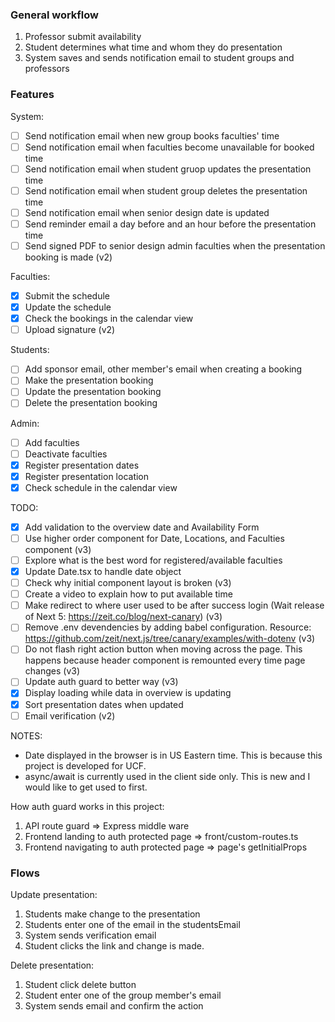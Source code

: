 ### General workflow

1. Professor submit availability
2. Student determines what time and whom they do presentation
3. System saves and sends notification email to student groups and professors

### Features

System: 

- [ ] Send notification email when new group books faculties' time
- [ ] Send notification email when faculties become unavailable for booked time
- [ ] Send notification email when student gruop updates the presentation time
- [ ] Send notification email when student group deletes the presentation time
- [ ] Send notification email when senior design date is updated
- [ ] Send reminder email a day before and an hour before the presentation time
- [ ] Send signed PDF to senior design admin faculties when the presentation booking is made (v2)

Faculties:

- [x] Submit the schedule
- [x] Update the schedule
- [x] Check the bookings in the calendar view
- [ ] Upload signature (v2)

Students:

- [ ] Add sponsor email, other member's email when creating a booking
- [ ] Make the presentation booking
- [ ] Update the presentation booking
- [ ] Delete the presentation booking

Admin:

- [ ] Add faculties
- [ ] Deactivate faculties
- [x] Register presentation dates
- [x] Register presentation location
- [x] Check schedule in the calendar view

TODO:

- [x] Add validation to the overview date and Availability Form
- [ ] Use higher order component for Date, Locations, and Faculties component (v3)
- [ ] Explore what is the best word for registered/available faculties
- [x] Update Date.tsx to handle date object
- [ ] Check why initial component layout is broken (v3)
- [ ] Create a video to explain how to put available time
- [ ] Make redirect to where user used to be after success login (Wait release of Next 5: https://zeit.co/blog/next-canary) (v3)
- [ ] Remove .env devendencies by adding babel configuration. Resource: https://github.com/zeit/next.js/tree/canary/examples/with-dotenv (v3)
- [ ] Do not flash right action button when moving across the page. This happens because header component is remounted every time page changes (v3)
- [ ] Update auth guard to better way (v3)
- [x] Display loading while data in overview is updating
- [x] Sort presentation dates when updated
- [ ] Email verification (v2)

NOTES:

* Date displayed in the browser is in US Eastern time. This is because this project is developed for UCF.
* async/await is currently used in the client side only. This is new and I would like to get used to first.

How auth guard works in this project:

1. API route guard => Express middle ware
2. Frontend landing to auth protected page => front/custom-routes.ts
3. Frontend navigating to auth protected page => page's getInitialProps

### Flows

Update presentation:

1. Students make change to the presentation
2. Students enter one of the email in the studentsEmail
3. System sends verification email
4. Student clicks the link and change is made. 

Delete presentation:

1. Student click delete button
2. Student enter one of the group member's email
3. System sends email and confirm the action


